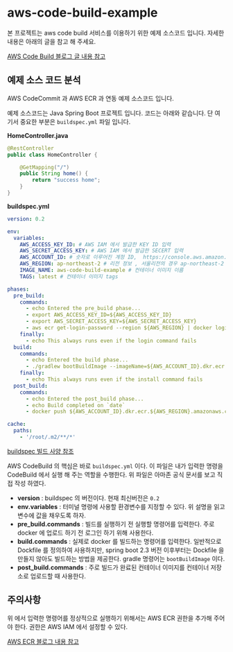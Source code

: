 # aws-code-build-example

본 프로젝트는 aws code build 서비스를 이용하기 위한 예제 소스코드 입니다. 자세한 내용은 아래의 글을 참고 해 주세요.

[AWS Code Build 블로그 글 내용 참고](https://blog.gumicode.com/docs/aws/AWS%20CodeBuild)

## 예제 소스 코드 분석

AWS CodeCommit 과 AWS ECR 과 연동 예제 소스코드 입니다.

예제 소스코드는 Java Spring Boot 프로젝트 입니다. 코드는 아래와 같습니다. 단 여기서 중요한 부분은 <code>buildspec.yml</code> 파일 입니다.

**HomeController.java**
```java 
@RestController
public class HomeController {

    @GetMapping("/")
    public String home() {
        return "success home";
    }
}
```

**buildspec.yml**
```yml 
version: 0.2

env:
  variables:
    AWS_ACCESS_KEY_ID: # AWS IAM 에서 발급한 KEY ID 입력
    AWS_SECRET_ACCESS_KEY: # AWS IAM 에서 발급한 SECERT 입력
    AWS_ACCOUNT_ID: # 숫자로 이루어진 계정 ID,  https://console.aws.amazon.com/billing/home?#/account 접속후 가장 상단에 있는 계정 ID
    AWS_REGION: ap-northeast-2 # 리전 정보 , 서울리전의 경우 ap-northeast-2
    IMAGE_NAME: aws-code-build-example # 컨테이너 이미지 이름
    TAGS: latest # 컨테이너 이미지 tags

phases:
  pre_build:
    commands:
      - echo Entered the pre_build phase...
      - export AWS_ACCESS_KEY_ID=${AWS_ACCESS_KEY_ID}
      - export AWS_SECRET_ACCESS_KEY=${AWS_SECRET_ACCESS_KEY}
      - aws ecr get-login-password --region ${AWS_REGION} | docker login --username AWS --password-stdin ${AWS_ACCOUNT_ID}.dkr.ecr.${AWS_REGION}.amazonaws.com
    finally:
      - echo This always runs even if the login command fails
  build:
    commands:
      - echo Entered the build phase...
      - ./gradlew bootBuildImage --imageName=${AWS_ACCOUNT_ID}.dkr.ecr.${AWS_REGION}.amazonaws.com/${IMAGE_NAME}:${TAGS}
    finally:
      - echo This always runs even if the install command fails
  post_build:
    commands:
      - echo Entered the post_build phase...
      - echo Build completed on `date`
      - docker push ${AWS_ACCOUNT_ID}.dkr.ecr.${AWS_REGION}.amazonaws.com/${IMAGE_NAME}:${TAGS}

cache:
  paths:
    - '/root/.m2/**/*'
```

[buildspec 빌드 사양 참조](https://docs.aws.amazon.com/ko_kr/codebuild/latest/userguide/build-spec-ref.html)

AWS CodeBuild 의 핵심은 바로 <code>buildspec.yml</code> 이다. 이 파일은 내가 입력한 명령을 CodeBuild 에서 실행 해 주는 역할을 수행한다. 위 파일은 아마존 공식 문서를 보고 직접 작성 하였다.

- **version** : buildspec 의 버전이다. 현재 최신버전은 <code>0.2</code>
- **env.variables** : 터미널 명령에 사용할 환경변수를 지정할 수 있다. 위 설명을 읽고 변수에 값을 채우도록 하자.
- **pre_build.commands** : 빌드를 실행하기 전 실행할 명령어를 입력한다. 주로 docker 에 업로드 하기 전 로그인 하기 위해 사용한다.
- **build.commands** : 실제로 docker 를 빌드하는 명령어를 입력한다. 일반적으로 Dockfile 를 정의하여 사용하지만, spring boot 2.3 버전 이후부터는 Dockfile 을 만들지 않아도 빌드하는 방법을 제공한다. gradle 명령어는 <code>bootBuildImage</code> 이다.
- **post_build.commands** : 주로 빌드가 완료된 컨테이너 이미지를 컨테이너 저장소로 업로드할 때 사용한다.

## 주의사항

위 에서 입력한 명령어를 정상적으로 실행하기 위해서는 AWS ECR 권한을 추가해 주어야 한다. 권한은 AWS IAM 에서 설정할 수 있다.

[AWS ECR 블로그 내용 참고](https://blog.gumicode.com/docs/aws/AWS%20ECR.html)